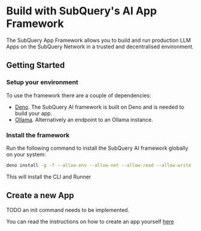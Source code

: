 # Build with SubQuery's AI App Framework

The SubQuery App Framework allows you to build and run production LLM Apps on the SubQuery Network in a trusted and decentralised environment.

## Getting Started

### Setup your environment

To use the framework there are a couple of dependencies:

- [Deno](https://deno.land/). The SubQuery AI framework is built on Deno and is needed to build your app.
- [Ollama](https://ollama.com/). Alternatively an endpoint to an Ollama instance.

### Install the framework

Run the following command to install the SubQuery AI framework globally on your system:

```bash
deno install -g -f --allow-env --allow-net --allow-read --allow-write --allow-ffi --allow-run --unstable-worker-options -n subql-ai @subql/ai-app-framework`
```

This will install the CLI and Runner

## Create a new App

TODO an init command needs to be implemented.

You can read the instructions on how to create an app yourself [here](./build/app.md)
